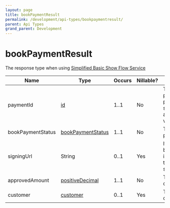 ```yaml
---
layout: page
title: bookPaymentResult
permalink: /development/api-types/bookpaymentresult/
parent: Api Types
grand_parent: Development
---
```




# bookPaymentResult 

The response type when using [Simplified Basic Show Flow
Service](/simplified-flow-api/)

| Name               | Type                                   | Occurs | Nillable? | Description                                                                                           |
|--------------------|----------------------------------------|--------|-----------|-------------------------------------------------------------------------------------------------------|
| paymentId          | [id](/development/api-types/simple-types/)                  | 1..1   | No        | The ID for the payment, same as preferredId if that is specified, else it is an auto generated value. |
| bookPaymentStatus  | [bookPaymentStatus](/development/api-types/bookpaymentstatus/) | 1..1   | No        | The status of the payment.                                                                            |
| signingUrl         | String                                 | 0..1   | Yes       | If the bookPaymentStatus is SIGNING then this will contain the signing URL.                           |
| approvedAmount     | [positiveDecimal](/development/api-types/simple-types/)     | 1..1   | No        | The approved credit amount.                                                                           |
| customer           | [customer](/development/api-types/customer/)                   | 0..1   | Yes       | The address of the customer.                                                                          |

